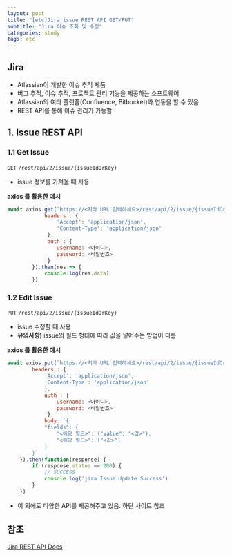 ```yaml
---
layout: post
title: "[etc]Jira issue REST API GET/PUT"
subtitle: "Jira 이슈 조회 및 수정"
categories: study
tags: etc
---
```


## Jira

- Atlassian이 개발한 이슈 추적 제품
- 버그 추적, 이슈 추적, 프로젝트 관리 기능을 제공하는 소프트웨어
- Atlassian의 여타 플랫폼(Confluence, Bitbucket)과 연동을 할 수 있음
- REST API를 통해 이슈 관리가 가능함

## 1. Issue REST API

### 1.1 Get Issue

`GET` `/rest/api/2/issue/{issueIdOrKey}`

- issue 정보를 가져올 때 사용

**axios 를 활용한 예시**

```javascript
await axios.get(`https://<지라 URL 입력하세요>/rest/api/2/issue/{issueIdOrKey}`,{
			headers : {
				'Accept': 'application/json',
				'Content-Type': 'application/json'
			 },
			 auth : {
				username: <아이디>,
				password: <비밀번호>
			 }
		}).then(res => {
			console.log(res.data)
		})
```

### 1.2 Edit Issue

`PUT` `/rest/api/2/issue/{issueIdOrKey}`

- issue 수정할 때 사용
- **유의사항)** issue의 필드 형태에 따라 값을 넣어주는 방법이 다름

**axios 를 활용한 예시**

```javascript
await axios.put(`https://<지라 URL 입력하세요>/rest/api/2/issue/{issueIdOrKey}`,{
		headers : {
			'Accept': 'application/json',
			'Content-Type': 'application/json'
			},
			auth : {
				username: <아이디>,
				password: <비밀번호>
			 },
			body: `{
			"fields": {
				"<해당 필드>": {"value": "<값>"},
				"<해당 필드>": ["<값>"]
			}
		}`
	}).then(function(response) {
        if (response.status == 200) {
            // SUCCESS
            console.log('jira Issue Update Success')
        }
    })
```

- 이 외에도 다양한 API를 제공해주고 있음. 하단 사이트 참조

## 참조

[Jira REST API Docs](https://docs.atlassian.com/software/jira/docs/api/REST/8.4.2/)
